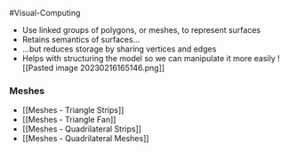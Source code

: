 #Visual-Computing 

- Use linked groups of polygons, or meshes, to represent surfaces  
- Retains semantics of surfaces...  
- ...but reduces storage by sharing vertices and edges  
- Helps with structuring the model so we can manipulate it more easily
![[Pasted image 20230216165146.png]]

### Meshes
- [[Meshes - Triangle Strips]]
- [[Meshes - Triangle Fan]]
- [[Meshes - Quadrilateral Strips]]
- [[Meshes - Quadrilateral Meshes]]